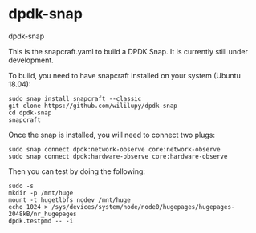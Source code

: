 # dpdk-snap
dpdk-snap

This is the snapcraft.yaml to build a DPDK Snap.
It is currently still under development.

To build, you need to have snapcraft installed on your system (Ubuntu 18.04):

<pre><code>sudo snap install snapcraft --classic 
git clone https://github.com/wililupy/dpdk-snap
cd dpdk-snap
snapcraft</code></pre>

Once the snap is installed, you will need to connect two plugs:

<pre><code>sudo snap connect dpdk:network-observe core:network-observe
sudo snap connect dpdk:hardware-observe core:hardware-observe</code></pre>

Then you can test by doing the following:

<pre><code>sudo -s
mkdir -p /mnt/huge
mount -t hugetlbfs nodev /mnt/huge
echo 1024 > /sys/devices/system/node/node0/hugepages/hugepages-2048kB/nr_hugepages
dpdk.testpmd -- -i</code></pre>


